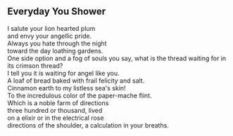 Everyday You Shower
-------------------
I salute your lion hearted plum  
and envy your angellic pride.  
Always you hate through the night  
toward the day loathing gardens.  
One side option and a fog of souls you say, what is the thread waiting for in its crimson thread?  
I tell you it is waiting for angel like you.  
A loaf of bread baked with frail felicity and salt.  
Cinnamon earth to my listless sea's skin!  
To the incredulous color of the paper-mache flint.  
Which is a noble farm of directions  
three hundred or thousand, lived  
on a elixir or in the electrical rose  
directions of the shoulder, a calculation in your breaths.  
